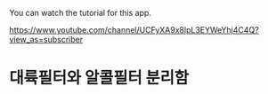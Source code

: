 You can watch the tutorial for this app.

https://www.youtube.com/channel/UCFyXA9x8lpL3EYWeYhj4C4Q?view_as=subscriber

# 대륙필터와 알콜필터 분리함

